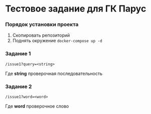 # Тестовое задание для ГК Парус

### Порядок установки проекта

1. Скопировать репозиторий
2. Поднять окружение `docker-compose up -d`

### Задание 1
`/issue1?query=<string>`

Где **string** проверочная последовательность

### Задание 2
`/issue1?word=<word>`

Где **word** проверочное слово